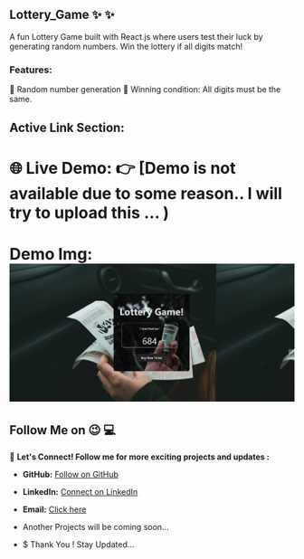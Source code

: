 ## Lottery_Game :sparkles: :sparkles:
 A fun Lottery Game built with React.js where users test their luck by generating random numbers. Win the lottery if all digits match!

### Features:
🎰 Random number generation
🎉 Winning condition: All digits must be the same.

## Active Link Section:

# 🌐 **Live Demo:**  :point_right: [Demo is not available due to some reason.. I will try to upload this ... )  <br />
# Demo Img: ![Image Alt](https://github.com/Nishikant4246/Lottery-Game-By-N/blob/main/Output%20Screenshot.png?raw=true)


## Follow Me on 😉  :computer:

🚀 **Let's Connect! Follow me for more exciting projects and updates :**

- **GitHub:**  [Follow on GitHub](https://github.com/Nishikant4246)
- **LinkedIn:** [Connect on LinkedIn](https://www.linkedin.com/in/nishikant-v-kshirsagar-483a2b259/)
- **Email:**  [Click here ](nishikantkshirsgar22@gmail.com)


- Another Projects will be coming soon...

- $ Thank You ! Stay Updated...
